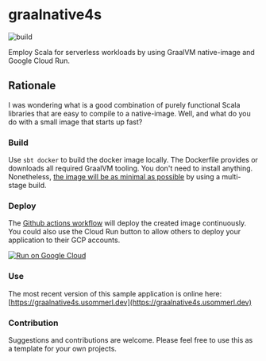 # graalnative4s

![build](https://github.com/usommerl/graalnative4s/workflows/CI%2FCD/badge.svg)

Employ Scala for serverless workloads by using GraalVM native-image and Google Cloud Run.

## Rationale
I was wondering what is a good combination of purely functional Scala libraries that are easy to compile to a native-image. Well, and what do you do with a small image that starts up fast?

### Build
Use `sbt docker` to build the docker image locally. The Dockerfile provides or downloads all required GraalVM tooling. You don't need to install anything. Nonetheless, [the image will be as minimal as possible](https://github.com/users/usommerl/packages/container/package/graalnative4s) by using a multi-stage build.

### Deploy
The [Github actions workflow](.github/workflows/ci_cd.yaml) will deploy the created image continuously. You could also use the Cloud Run button to allow others to deploy your application to their GCP accounts.

[![Run on Google Cloud](https://deploy.cloud.run/button.svg)](https://deploy.cloud.run)

### Use
The most recent version of this sample application is online here: [https://graalnative4s.usommerl.dev](https://graalnative4s.usommerl.dev)

### Contribution
Suggestions and contributions are welcome. Please feel free to use this as a template for your own projects.



